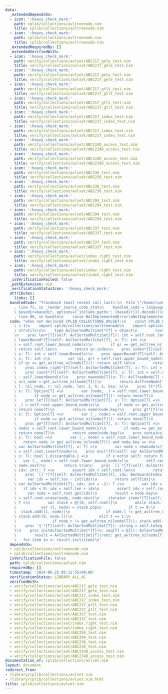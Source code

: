 ```yaml
---
data:
  _extendedDependsOn:
  - icon: ':heavy_check_mark:'
    path: cplib/collections/avltreenode.nim
    title: cplib/collections/avltreenode.nim
  - icon: ':heavy_check_mark:'
    path: cplib/collections/avltreenode.nim
    title: cplib/collections/avltreenode.nim
  _extendedRequiredBy: []
  _extendedVerifiedWith:
  - icon: ':heavy_check_mark:'
    path: verify/collections/avlset/ABC217_gele_test.nim
    title: verify/collections/avlset/ABC217_gele_test.nim
  - icon: ':heavy_check_mark:'
    path: verify/collections/avlset/ABC217_gele_test.nim
    title: verify/collections/avlset/ABC217_gele_test.nim
  - icon: ':heavy_check_mark:'
    path: verify/collections/avlset/ABC217_gtlt_test.nim
    title: verify/collections/avlset/ABC217_gtlt_test.nim
  - icon: ':heavy_check_mark:'
    path: verify/collections/avlset/ABC217_gtlt_test.nim
    title: verify/collections/avlset/ABC217_gtlt_test.nim
  - icon: ':heavy_check_mark:'
    path: verify/collections/avlset/ABC217_index_test.nim
    title: verify/collections/avlset/ABC217_index_test.nim
  - icon: ':heavy_check_mark:'
    path: verify/collections/avlset/ABC217_index_test.nim
    title: verify/collections/avlset/ABC217_index_test.nim
  - icon: ':heavy_check_mark:'
    path: verify/collections/avlset/ABC234D_access_test.nim
    title: verify/collections/avlset/ABC234D_access_test.nim
  - icon: ':heavy_check_mark:'
    path: verify/collections/avlset/ABC234D_access_test.nim
    title: verify/collections/avlset/ABC234D_access_test.nim
  - icon: ':heavy_check_mark:'
    path: verify/collections/avlset/ABC236_test.nim
    title: verify/collections/avlset/ABC236_test.nim
  - icon: ':heavy_check_mark:'
    path: verify/collections/avlset/ABC236_test.nim
    title: verify/collections/avlset/ABC236_test.nim
  - icon: ':heavy_check_mark:'
    path: verify/collections/avlset/ABC294_test.nim
    title: verify/collections/avlset/ABC294_test.nim
  - icon: ':heavy_check_mark:'
    path: verify/collections/avlset/ABC294_test.nim
    title: verify/collections/avlset/ABC294_test.nim
  - icon: ':heavy_check_mark:'
    path: verify/collections/avlset/ABC337_test.nim
    title: verify/collections/avlset/ABC337_test.nim
  - icon: ':heavy_check_mark:'
    path: verify/collections/avlset/ABC337_test.nim
    title: verify/collections/avlset/ABC337_test.nim
  - icon: ':heavy_check_mark:'
    path: verify/collections/avlset/index_right_test.nim
    title: verify/collections/avlset/index_right_test.nim
  - icon: ':heavy_check_mark:'
    path: verify/collections/avlset/index_right_test.nim
    title: verify/collections/avlset/index_right_test.nim
  _isVerificationFailed: false
  _pathExtension: nim
  _verificationStatusIcon: ':heavy_check_mark:'
  attributes:
    links: []
  bundledCode: "Traceback (most recent call last):\n  File \"/home/runner/.local/lib/python3.10/site-packages/onlinejudge_verify/documentation/build.py\"\
    , line 71, in _render_source_code_stat\n    bundled_code = language.bundle(stat.path,\
    \ basedir=basedir, options={'include_paths': [basedir]}).decode()\n  File \"/home/runner/.local/lib/python3.10/site-packages/onlinejudge_verify/languages/nim.py\"\
    , line 86, in bundle\n    raise NotImplementedError\nNotImplementedError\n"
  code: "when not declared CPLIB_COLLECTIONS_AVLSET:\n    const CPLIB_COLLECTIONS_AVLSET*\
    \ = 1\n    import cplib/collections/avltreenode\n    import options, sequtils,\
    \ strutils\n\n    type AvlSortedMultiSet*[T] = object\n        root*: AvlTreeNode[T]\n\
    \n    proc len*[T](self: AvlSortedMultiSet[T]): int = self.root.len\n    proc\
    \ lowerBound*[T](self: AvlSortedMultiSet[T], x: T): int =\n        var (ql, qr)\
    \ = self.root.lower_bound_node(x)\n        if qr == get_avltree_nilnode[T]():\
    \ return self.len\n        return qr.index\n    proc index*[T](self: AvlSortedMultiSet[T],\
    \ x: T): int = self.lowerBound(x)\n    proc upperBound*[T](self: AvlSortedMultiSet[T],\
    \ x: T): int =\n        var (ql, qr) = self.root.upper_bound_node(x)\n       \
    \ if qr == get_avltree_nilnode[T](): return self.len\n        return qr.index\n\
    \    proc index_right*[T](self: AvlSortedMultiSet[T], x: T): int = self.upperBound(x)\n\
    \    proc count*[T](self: AvlSortedMultiSet[T], x: T): int = self.upperBound(x)\
    \ - self.lowerBound(x)\n    proc newnode[T](x: T): AvlTreeNode[T] =\n        var\
    \ nil_node = get_avltree_nilnode[T]()\n        return AvlTreeNode[T](p: nil_node,\
    \ l: nil_node, r: nil_node, len: 1, h: 1, key: x)\n    proc lt*[T](self: AvlSortedMultiSet[T],\
    \ x: T): Option[T] =\n        var (node, _) = self.root.lower_bound_node(x)\n\
    \        if node == get_avltree_nilnode[T](): return none(T)\n        return some(node.key)\n\
    \    proc le*[T](self: AvlSortedMultiSet[T], x: T): Option[T] =\n        var (node,\
    \ _) = self.root.upper_bound_node(x)\n        if node == get_avltree_nilnode[T]():\
    \ return none(T)\n        return some(node.key)\n    proc gt*[T](self: AvlSortedMultiSet[T],\
    \ x: T): Option[T] =\n        var (_, node) = self.root.upper_bound_node(x)\n\
    \        if node == get_avltree_nilnode[T](): return none(T)\n        return some(node.key)\n\
    \    proc ge*[T](self: AvlSortedMultiSet[T], x: T): Option[T] =\n        var (_,\
    \ node) = self.root.lower_bound_node(x)\n        if node == get_avltree_nilnode[T]():\
    \ return none(T)\n        return some(node.key)\n    proc contains*[T](self: AvlSortedMultiSet[T],\
    \ x: T): bool =\n        var (_, node) = self.root.lower_bound_node(x)\n     \
    \   return node != get_avltree_nilnode[T]() and node.key == x\n    proc incl*[T](self:\
    \ var AvlSortedMultiSet[T], x: T) =\n        var node = newnode(x)\n        self.root\
    \ = self.root.insert(node)\n    proc excl*[T](self: var AvlSortedMultiSet[T],\
    \ x: T): bool {.discardable.} =\n        if x notin self: return false\n     \
    \   var (_, node) = self.root.lower_bound_node(x)\n        self.root = self.root.erase(node,\
    \ node.next)\n        return true\n    proc `[]`*[T](self: AvlSortedMultiSet[T],\
    \ idx: int): T =\n        assert idx < self.root.len\n        return self.root.get(idx).key\n\
    \    proc `[]`*[T](self: AvlSortedMultiSet[T], idx: BackwardsIndex): T =\n   \
    \     var idx = self.len - int(idx)\n        return self[idx]\n    proc pop*[T](self:\
    \ var AvlSortedMultiSet[T], idx: int = -1): T =\n        var idx = idx\n     \
    \   if idx < 0: idx = self.len + idx\n        assert idx < self.root.len\n   \
    \     var node = self.root.get(idx)\n        result = node.key\n        self.root\
    \ = self.root.erase(node, node.next)\n    iterator items*[T](self: AvlSortedMultiSet[T]):\
    \ T =\n        var stack = @[(0, self.root)]\n        while stack.len > 0:\n \
    \           var (t, node) = stack.pop\n            if t == 0:\n              \
    \  stack.add((1, node))\n                if node.l != get_avltree_nilnode[T]():\
    \ stack.add((0, node.l))\n            elif t == 1:\n                yield node.key\n\
    \                if node.r != get_avltree_nilnode[T](): stack.add((0, node.r))\n\
    \    proc `$`*[T](self: AvlSortedMultiSet[T]): string = self.toSeq.join(\" \"\
    )\n    proc initAvlSortedMultiSet*[T](v: seq[T] = @[]): AvlSortedMultiSet[T] =\n\
    \        result = AvlSortedMultiSet[T](root: get_avltree_nilnode[T]())\n     \
    \   for item in v: result.incl(item)\n"
  dependsOn:
  - cplib/collections/avltreenode.nim
  - cplib/collections/avltreenode.nim
  isVerificationFile: false
  path: cplib/collections/avlset.nim
  requiredBy: []
  timestamp: '2024-06-25 05:12:55+09:00'
  verificationStatus: LIBRARY_ALL_AC
  verifiedWith:
  - verify/collections/avlset/ABC217_gele_test.nim
  - verify/collections/avlset/ABC217_gele_test.nim
  - verify/collections/avlset/ABC217_index_test.nim
  - verify/collections/avlset/ABC217_index_test.nim
  - verify/collections/avlset/ABC217_gtlt_test.nim
  - verify/collections/avlset/ABC217_gtlt_test.nim
  - verify/collections/avlset/ABC337_test.nim
  - verify/collections/avlset/ABC337_test.nim
  - verify/collections/avlset/index_right_test.nim
  - verify/collections/avlset/index_right_test.nim
  - verify/collections/avlset/ABC294_test.nim
  - verify/collections/avlset/ABC294_test.nim
  - verify/collections/avlset/ABC236_test.nim
  - verify/collections/avlset/ABC236_test.nim
  - verify/collections/avlset/ABC234D_access_test.nim
  - verify/collections/avlset/ABC234D_access_test.nim
documentation_of: cplib/collections/avlset.nim
layout: document
redirect_from:
- /library/cplib/collections/avlset.nim
- /library/cplib/collections/avlset.nim.html
title: cplib/collections/avlset.nim
---
```

